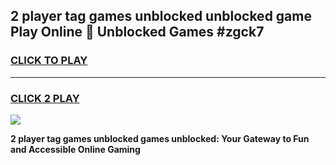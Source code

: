
## 2 player tag games unblocked unblocked game Play Online 👋 Unblocked Games #zgck7
<h3>
<a href="https://premium.freeplayer.one?title=2_player_tag_games_unblocked&ref=21F">CLICK TO PLAY</a></h3>
<hr>

<h3>
<a href="https://premium.freeplayer.one?title=2_player_tag_games_unblocked&ref=21F">CLICK 2 PLAY</a>
  
</h3>

<a href="https://premium.freeplayer.one?title=2_player_tag_games_unblocked&ref=21F/"><img src="https://clearcache.store/games.png"></a>


**2 player tag games unblocked games unblocked: Your Gateway to Fun and Accessible Online Gaming**
